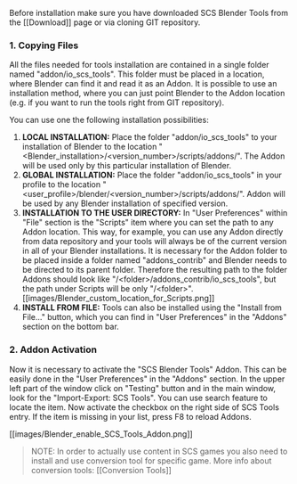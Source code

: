 Before installation make sure you have downloaded SCS Blender Tools from the [[Download]] page or via cloning GIT repository.

### 1. Copying Files
All the files needed for tools installation are contained in a single folder named "addon/io_scs_tools". This folder must be placed in a location, where Blender can find it and read it as an Addon. It is possible to use an installation method, where you can just point Blender to the Addon location (e.g. if you want to run the tools right from GIT repository).

You can use one the following installation possibilities:

1. **LOCAL INSTALLATION:** Place the folder "addon/io_scs_tools" to your installation of Blender to the location "\<Blender_installation>/\<version_number>/scripts/addons/". The Addon will be used only by this particular installation of Blender.
2. **GLOBAL INSTALLATION:** Place the folder "addon/io_scs_tools" in your profile to the location "\<user_profile>/blender/\<version_number>/scripts/addons/". Addon will be used by any Blender installation of specified version.
3. **INSTALLATION TO THE USER DIRECTORY:** In "User Preferences" within "File" section is the "Scripts" item where you can set the path to any Addon location. This way, for example, you can use any Addon directly from data repository and your tools will always be of the current version in all of your Blender installations. It is necessary for the Addon folder to be placed inside a folder named "addons_contrib" and Blender needs to be directed to its parent folder. Therefore the resulting path to the folder Addons should look like "/\<folder>/addons_contrib/io_scs_tools", but the path under Scripts will be only "/\<folder>".
[[images/Blender_custom_location_for_Scripts.png]]
4. **INSTALL FROM FILE:** Tools can also be installed using the "Install from File..." button, which you can find in "User Preferences" in the "Addons" section on the bottom bar.

### 2. Addon Activation
Now it is necessary to activate the "SCS Blender Tools" Addon. This can be easily done in the "User Preferences" in the "Addons" section. In the upper left part of the window click on "Testing" button and in the main window, look for the "Import-Export: SCS Tools". You can use search feature to locate the item. Now activate the checkbox on the right side of SCS Tools entry. If the item is missing in your list, press F8 to reload Addons.

[[images/Blender_enable_SCS_Tools_Addon.png]]

> NOTE: In order to actually use content in SCS games you also need to install and use conversion tool for specific game. More info about conversion tools: [[Conversion Tools]]